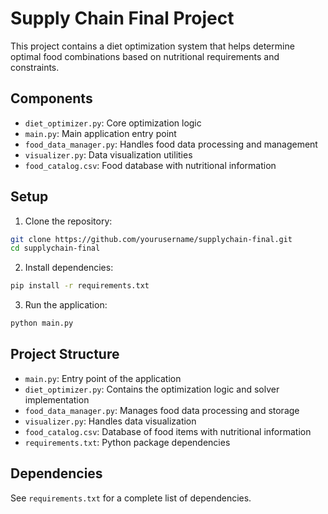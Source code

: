 # Supply Chain Final Project

This project contains a diet optimization system that helps determine optimal food combinations based on nutritional requirements and constraints.

## Components

- `diet_optimizer.py`: Core optimization logic
- `main.py`: Main application entry point
- `food_data_manager.py`: Handles food data processing and management
- `visualizer.py`: Data visualization utilities
- `food_catalog.csv`: Food database with nutritional information

## Setup

1. Clone the repository:
```bash
git clone https://github.com/yourusername/supplychain-final.git
cd supplychain-final
```

2. Install dependencies:
```bash
pip install -r requirements.txt
```

3. Run the application:
```bash
python main.py
```

## Project Structure

- `main.py`: Entry point of the application
- `diet_optimizer.py`: Contains the optimization logic and solver implementation
- `food_data_manager.py`: Manages food data processing and storage
- `visualizer.py`: Handles data visualization
- `food_catalog.csv`: Database of food items with nutritional information
- `requirements.txt`: Python package dependencies

## Dependencies

See `requirements.txt` for a complete list of dependencies. 
